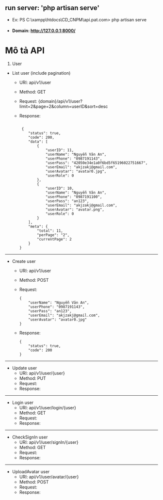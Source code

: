 ## run server: 'php artisan serve'

- Ex: PS C:\xampp\htdocs\CD_CNPM\api.pat.com> php artisan serve
- #### Domain: http://127.0.0.1:8000/

# Mô tả API

1. User

- List user (include pagination)

  - URI: api/v1/user
  - Method: GET
  - Request: {domain}/api/v1/user?limit=2&page=2&column=userID&sort=desc
  - Response:

    ```

     {
        "status": true,
        "code": 200,
        "data": [
            {
                "userID": 11,
                "userName": "Nguyễn Văn An",
                "userPhone": "0987191143",
                "userPass": "42050e34e1a0f6bd5f65196022751667",
                "userEmail": "akjzakj@gmail.com",
                "userAvatar": "avatar0.jpg",
                "userRole": 0
            },
            {
                "userID": 10,
                "userName": "Nguyễn Văn An",
                "userPhone": "0987191100",
                "userPass": "an123",
                "userEmail": "akjzakj@gmail.com",
                "userAvatar": "avatar.png",
                "userRole": 0
            }
        ],
        "meta": {
            "total": 11,
            "perPage": "2",
            "currentPage": 2
        }
    }
    ```

---

- Create user

  - URI: api/v1/user
  - Method: POST
  - Request:

    ```
    {
        "userName": "Nguyễn Văn An",
        "userPhone": "0987191143",
        "userPass": "an123",
        "userEmail": "akjzakj@gmail.com",
        "userAvatar": "avatar0.jpg"
    }
    ```

  - Response:

    ```
    {
        "status": true,
        "code": 200
    }
    ```

---

- Update user
  - URI: api/v1/user/{user}
  - Method: PUT
  - Request:
  - Response:

---

- Login user
  - URI: api/v1/user/login/{user}
  - Method: GET
  - Request:
  - Response:

---

- CheckSignIn user
  - URI: api/v1/user/signIn/{user}
  - Method: GET
  - Request:
  - Response:

---

- UploadAvatar user
  - URI: api/v1/user/avatar/{user}
  - Method: POST
  - Request:
  - Response:
